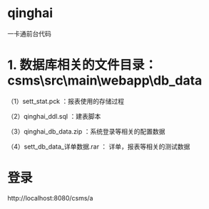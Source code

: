 # qinghai
一卡通前台代码

# 1. 数据库相关的文件目录：csms\src\main\webapp\db_data

（1）sett_stat.pck ：报表使用的存储过程

（2）qinghai_ddl.sql ：建表脚本

（3）qinghai_db_data.zip ：系统登录等相关的配置数据

（4）sett_db_data_详单数据.rar ： 详单，报表等相关的测试数据


# 登录

http://localhost:8080/csms/a
